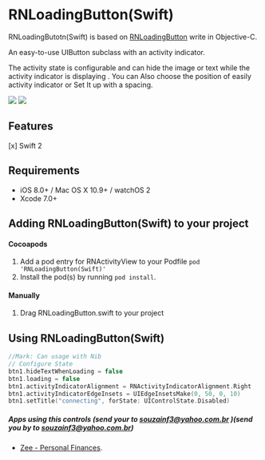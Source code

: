 # RNLoadingButton(Swift)

RNLoadingButotn(Swift) is based on [RNLoadingButton](https://github.com/souzainf3/RNLoadingButton) write in Objective-C.

An easy-to-use UIButton subclass with an activity indicator.

The activity state is configurable and can hide the image or text while the activity indicator is displaying .
You can Also choose the position of easily activity indicator or Set It up with a spacing.



[![](https://raw.githubusercontent.com/souzainf3/RNLoadingButton-Swift/master/RNLoadingButtonDemo/Screens/screen1.png)](https://raw.githubusercontent.com/souzainf3/RNLoadingButton-Swift/master/RNLoadingButtonDemo/Screens/screen1.png)
[![](https://raw.githubusercontent.com/souzainf3/RNLoadingButton-Swift/master/RNLoadingButtonDemo/Screens/screen2.png)](https://raw.githubusercontent.com/souzainf3/RNLoadingButton-Swift/master/RNLoadingButtonDemo/Screens/screen2.png)

## Features
[x] Swift 2

## Requirements

* iOS 8.0+ / Mac OS X 10.9+ / watchOS 2
* Xcode 7.0+

## Adding RNLoadingButton(Swift) to your project

#### Cocoapods

1. Add a pod entry for RNActivityView to your Podfile `pod 'RNLoadingButton(Swift)'`
2. Install the pod(s) by running `pod install`.

#### Manually

1. Drag RNLoadingButton.swift to your project

## Using RNLoadingButton(Swift)

```swift
//Mark: Can usage with Nib
// Configure State
btn1.hideTextWhenLoading = false
btn1.loading = false
btn1.activityIndicatorAlignment = RNActivityIndicatorAlignment.Right
btn1.activityIndicatorEdgeInsets = UIEdgeInsetsMake(0, 50, 0, 10)
btn1.setTitle("connecting", forState: UIControlState.Disabled)
```


##### Apps using this controls (send your to souzainf3@yahoo.com.br )(send you by to souzainf3@yahoo.com.br)
- [Zee - Personal Finances](https://itunes.apple.com/us/app/id422694086).
